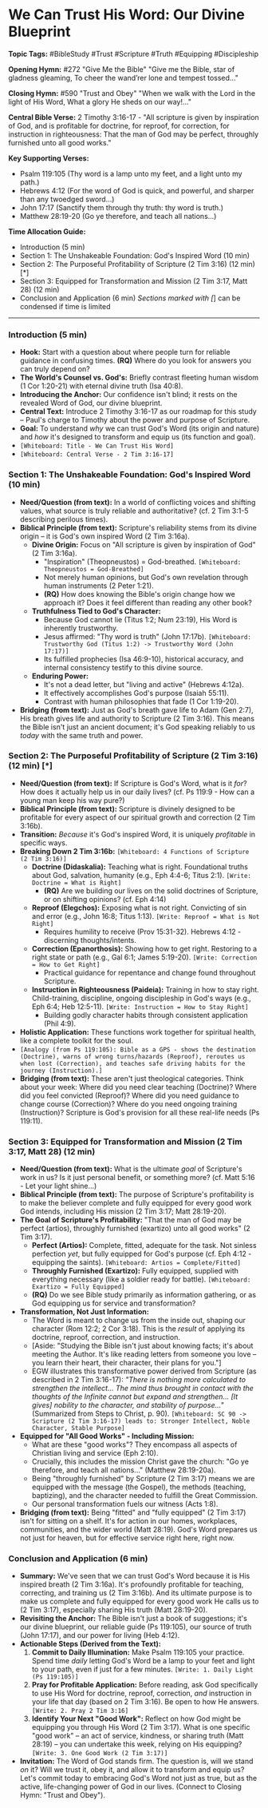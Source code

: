 # We Can Trust His Word: Our Divine Blueprint

**Topic Tags:** #BibleStudy #Trust #Scripture #Truth #Equipping #Discipleship

**Opening Hymn:** #272 "Give Me the Bible" "Give me the Bible, star of gladness
gleaming, To cheer the wand’rer lone and tempest tossed..."

**Closing Hymn:** #590 "Trust and Obey" "When we walk with the Lord in the light
of His Word, What a glory He sheds on our way!..."

**Central Bible Verse:** 2 Timothy 3:16-17 - "All scripture is given by
inspiration of God, and is profitable for doctrine, for reproof, for correction,
for instruction in righteousness: That the man of God may be perfect, throughly
furnished unto all good works."

**Key Supporting Verses:**

- Psalm 119:105 (Thy word is a lamp unto my feet, and a light unto my path.)
- Hebrews 4:12 (For the word of God is quick, and powerful, and sharper than any
  twoedged sword...)
- John 17:17 (Sanctify them through thy truth: thy word is truth.)
- Matthew 28:19-20 (Go ye therefore, and teach all nations...)

**Time Allocation Guide:**

- Introduction (5 min)
- Section 1: The Unshakeable Foundation: God's Inspired Word (10 min)
- Section 2: The Purposeful Profitability of Scripture (2 Tim 3:16) (12 min) [*]
- Section 3: Equipped for Transformation and Mission (2 Tim 3:17, Matt 28) (12
  min)
- Conclusion and Application (6 min) _Sections marked with [_] can be condensed
  if time is limited

---

### Introduction (5 min)

- **Hook:** Start with a question about where people turn for reliable guidance
  in confusing times. **(RQ)** Where do you look for answers you can truly
  depend on?
- **The World's Counsel vs. God's:** Briefly contrast fleeting human wisdom (1
  Cor 1:20-21) with eternal divine truth (Isa 40:8).
- **Introducing the Anchor:** Our confidence isn't blind; it rests on the
  revealed Word of God, our divine blueprint.
- **Central Text:** Introduce 2 Timothy 3:16-17 as our roadmap for this study –
  Paul's charge to Timothy about the power and purpose of Scripture.
- **Goal:** To understand _why_ we can trust God's Word (its origin and nature)
  and _how_ it's designed to transform and equip us (its function and goal).
- `[Whiteboard: Title - We Can Trust His Word]`
- `[Whiteboard: Central Verse - 2 Tim 3:16-17]`

### Section 1: The Unshakeable Foundation: God's Inspired Word (10 min)

- **Need/Question (from text):** In a world of conflicting voices and shifting
  values, what source is truly reliable and authoritative? (cf. 2 Tim 3:1-5
  describing perilous times).
- **Biblical Principle (from text):** Scripture's reliability stems from its
  divine origin – it is God's own inspired Word (2 Tim 3:16a).
  - **Divine Origin:** Focus on "All scripture is given by inspiration of God"
    (2 Tim 3:16a).
    - "Inspiration" (Theopneustos) = God-breathed.
      `[Whiteboard: Theopneustos = God-Breathed]`
    - Not merely human opinions, but God's own revelation through human
      instruments (2 Peter 1:21).
    - **(RQ)** How does knowing the Bible's origin change how we approach it?
      Does it feel different than reading any other book?
  - **Truthfulness Tied to God's Character:**
    - Because God cannot lie (Titus 1:2; Num 23:19), His Word is inherently
      trustworthy.
    - Jesus affirmed: "Thy word is truth" (John 17:17b).
      `[Whiteboard: Trustworthy God (Titus 1:2) -> Trustworthy Word (John 17:17)]`
    - Its fulfilled prophecies (Isa 46:9-10), historical accuracy, and internal
      consistency testify to this divine source.
  - **Enduring Power:**
    - It's not a dead letter, but "living and active" (Hebrews 4:12a).
    - It effectively accomplishes God's purpose (Isaiah 55:11).
    - Contrast with human philosophies that fade (1 Cor 1:19-20).
- **Bridging (from text):** Just as God's breath gave life to Adam (Gen 2:7),
  His breath gives life and authority to Scripture (2 Tim 3:16). This means the
  Bible isn't just an ancient document; it's God speaking reliably to us _today_
  with the same truth and power.

### Section 2: The Purposeful Profitability of Scripture (2 Tim 3:16) (12 min) [*]

- **Need/Question (from text):** If Scripture is God's Word, what is it _for_?
  How does it actually help us in our daily lives? (cf. Ps 119:9 - How can a
  young man keep his way pure?)
- **Biblical Principle (from text):** Scripture is divinely designed to be
  profitable for every aspect of our spiritual growth and correction (2 Tim
  3:16b).
- **Transition:** _Because_ it's God's inspired Word, it is uniquely
  _profitable_ in specific ways.
- **Breaking Down 2 Tim 3:16b:**
  `[Whiteboard: 4 Functions of Scripture (2 Tim 3:16)]`
  - **Doctrine (Didaskalia):** Teaching what is right. Foundational truths about
    God, salvation, humanity (e.g., Eph 4:4-6; Titus 2:1).
    `[Write: Doctrine = What is Right]`
    - **(RQ)** Are we building our lives on the solid doctrines of Scripture, or
      on shifting opinions? (cf. Eph 4:14)
  - **Reproof (Elegchos):** Exposing what is not right. Convicting of sin and
    error (e.g., John 16:8; Titus 1:13). `[Write: Reproof = What is Not Right]`
    - Requires humility to receive (Prov 15:31-32). Hebrews 4:12 - discerning
      thoughts/intents.
  - **Correction (Epanorthosis):** Showing how to get right. Restoring to a
    right state or path (e.g., Gal 6:1; James 5:19-20).
    `[Write: Correction = How to Get Right]`
    - Practical guidance for repentance and change found throughout Scripture.
  - **Instruction in Righteousness (Paideia):** Training in how to stay right.
    Child-training, discipline, ongoing discipleship in God's ways (e.g., Eph
    6:4; Heb 12:5-11). `[Write: Instruction = How to Stay Right]`
    - Building godly character habits through consistent application (Phil 4:9).
- **Holistic Application:** These functions work together for spiritual health,
  like a complete toolkit for the soul.
- `[Analogy (from Ps 119:105): Bible as a GPS - shows the destination (Doctrine), warns of wrong turns/hazards (Reproof), reroutes us when lost (Correction), and teaches safe driving habits for the journey (Instruction).]`
- **Bridging (from text):** These aren't just theological categories. Think
  about your week: Where did you need clear teaching (Doctrine)? Where did you
  feel convicted (Reproof)? Where did you need guidance to change course
  (Correction)? Where do you need ongoing training (Instruction)? Scripture is
  God's provision for all these real-life needs (Ps 119:11).

### Section 3: Equipped for Transformation and Mission (2 Tim 3:17, Matt 28) (12 min)

- **Need/Question (from text):** What is the ultimate _goal_ of Scripture's work
  in us? Is it just personal benefit, or something more? (cf. Matt 5:16 - Let
  your light shine...)
- **Biblical Principle (from text):** The purpose of Scripture's profitability
  is to make the believer complete and fully equipped for every good work God
  intends, including His mission (2 Tim 3:17; Matt 28:19-20).
- **The Goal of Scripture's Profitability:** "That the man of God may be perfect
  (artios), throughly furnished (exartizo) unto all good works" (2 Tim 3:17).
  - **Perfect (Artios):** Complete, fitted, adequate for the task. Not sinless
    perfection _yet_, but fully equipped for God's purpose (cf. Eph 4:12 -
    equipping the saints). `[Whiteboard: Artios = Complete/Fitted]`
  - **Throughly Furnished (Exartizo):** Fully equipped, supplied with everything
    necessary (like a soldier ready for battle).
    `[Whiteboard: Exartizo = Fully Equipped]`
  - **(RQ)** Do we see Bible study primarily as information gathering, or as God
    equipping us for service and transformation?
- **Transformation, Not Just Information:**
  - The Word is meant to change us from the inside out, shaping our character
    (Rom 12:2; 2 Cor 3:18). This is the _result_ of applying its doctrine,
    reproof, correction, and instruction.
  - [Aside: "Studying the Bible isn't just about knowing facts; it's about
    meeting the Author. It's like reading letters from someone you love – you
    learn their heart, their character, their plans for you."]
  - EGW illustrates this transformative power derived from Scripture (as
    described in 2 Tim 3:16-17): _"There is nothing more calculated to
    strengthen the intellect... The mind thus brought in contact with the
    thoughts of the Infinite cannot but expand and strengthen... [It gives]
    nobility to the character, and stability of purpose..."_ (Summarized from
    Steps to Christ, p. 90).
    `[Whiteboard: SC 90 -> Scripture (2 Tim 3:16-17) leads to: Stronger Intellect, Noble Character, Stable Purpose]`
- **Equipped for "All Good Works" - Including Mission:**
  - What are these "good works"? They encompass all aspects of Christian living
    and service (Eph 2:10).
  - Crucially, this includes the mission Christ gave the church: "Go ye
    therefore, and teach all nations..." (Matthew 28:19-20a).
  - Being "throughly furnished" by Scripture (2 Tim 3:17) means we are equipped
    with the message (the Gospel), the methods (teaching, baptizing), and the
    character needed to fulfill the Great Commission.
  - Our personal transformation fuels our witness (Acts 1:8).
- **Bridging (from text):** Being "fitted" and "fully equipped" (2 Tim 3:17)
  isn't for sitting on a shelf. It's for action in our homes, workplaces,
  communities, and the wider world (Matt 28:19). God's Word prepares us not just
  for heaven, but for effective service right here, right now.

### Conclusion and Application (6 min)

- **Summary:** We've seen that we can trust God's Word because it is His
  inspired breath (2 Tim 3:16a). It's profoundly profitable for teaching,
  correcting, and training us (2 Tim 3:16b). And its ultimate purpose is to make
  us complete and fully equipped for every good work He calls us to (2 Tim
  3:17), especially sharing His truth (Matt 28:19-20).
- **Revisiting the Anchor:** The Bible isn't just a book of suggestions; it's
  our divine blueprint, our reliable guide (Ps 119:105), our source of truth
  (John 17:17), and our power for living (Heb 4:12).
- **Actionable Steps (Derived from the Text):**
  1.  **Commit to Daily Illumination:** Make Psalm 119:105 your practice. Spend
      time _daily_ letting God's Word be a lamp to your feet and light to your
      path, even if just for a few minutes.
      `[Write: 1. Daily Light (Ps 119:105)]`
  2.  **Pray for Profitable Application:** Before reading, ask God specifically
      to use His Word for doctrine, reproof, correction, _and_ instruction in
      your life that day (based on 2 Tim 3:16). Be open to how He answers.
      `[Write: 2. Pray 2 Tim 3:16]`
  3.  **Identify Your Next "Good Work":** Reflect on how God might be equipping
      you through His Word (2 Tim 3:17). What is one specific "good work" – an
      act of service, kindness, or sharing truth (Matt 28:19) – you can
      undertake this week, relying on His equipping?
      `[Write: 3. One Good Work (2 Tim 3:17)]`
- **Invitation:** The Word of God stands firm. The question is, will we stand
  _on_ it? Will we trust it, obey it, and allow it to transform and equip us?
  Let's commit today to embracing God's Word not just as true, but as the
  active, life-changing power of God in our lives. (Connect to Closing Hymn:
  "Trust and Obey").
